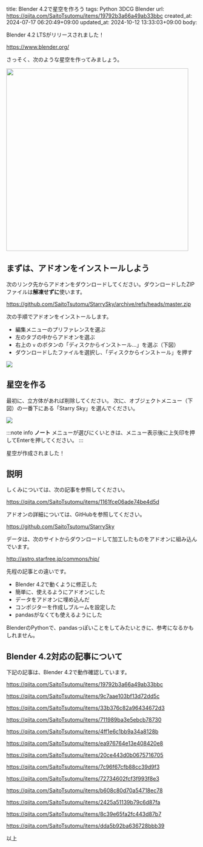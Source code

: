 title: Blender 4.2で星空を作ろう
tags: Python 3DCG Blender
url: https://qiita.com/SaitoTsutomu/items/19792b3a66a49ab33bbc
created_at: 2024-07-17 06:20:49+09:00
updated_at: 2024-10-12 13:33:03+09:00
body:

Blender 4.2 LTSがリリースされました！

https://www.blender.org/

さっそく、次のような星空を作ってみましょう。

<img src="https://qiita-image-store.s3.ap-northeast-1.amazonaws.com/0/13955/af995d56-931d-f3eb-7dbf-02bb6e0f1d2d.png" width="480">

## まずは、アドオンをインストールしよう

次のリンク先からアドオンをダウンロードしてください。ダウンロードしたZIPファイルは**解凍せずに**使います。

https://github.com/SaitoTsutomu/StarrySky/archive/refs/heads/master.zip

次の手順でアドオンをインストールします。

* 編集メニューのプリファレンスを選ぶ
* 左のタブの中からアドオンを選ぶ
* 右上の `v` のボタンの「ディスクからインストール…」を選ぶ（下図）
* ダウンロードしたファイルを選択し、「ディスクからインストール」を押す

![](https://qiita-image-store.s3.ap-northeast-1.amazonaws.com/0/13955/3b4de8d6-8f54-cb32-3be4-a2894b013fd1.png)

## 星空を作る

最初に、立方体があれば削除してください。
次に、オブジェクトメニュー（下図）の一番下にある「Starry Sky」を選んでください。

![](https://qiita-image-store.s3.ap-northeast-1.amazonaws.com/0/13955/f55807e4-73d0-058d-2e1a-92cc7a090667.png)

:::note info
**ノート**
メニューが選びにくいときは、メニュー表示後に上矢印を押してEnterを押してください。
:::

星空が作成されました！

## 説明

しくみについては、次の記事を参照してください。

https://qiita.com/SaitoTsutomu/items/1161fce06ade74be4d5d

アドオンの詳細については、GitHubを参照してください。

https://github.com/SaitoTsutomu/StarrySky

データは、次のサイトからダウンロードして加工したものをアドオンに組み込んでいます。

http://astro.starfree.jp/commons/hip/

先程の記事との違いです。

* Blender 4.2で動くように修正した
* 簡単に、使えるようにアドオンにした
* データをアドオンに埋め込んだ
* コンポジターを作成しブルームを設定した
* pandasがなくても使えるようにした

BlenderのPythonで、pandasっぽいことをしてみたいときに、参考になるかもしれません。

## Blender 4.2対応の記事について

下記の記事は、Blender 4.2で動作確認しています。

https://qiita.com/SaitoTsutomu/items/19792b3a66a49ab33bbc

https://qiita.com/SaitoTsutomu/items/9c7aae103bf13d72dd5c

https://qiita.com/SaitoTsutomu/items/33b376c82a96434672d3

https://qiita.com/SaitoTsutomu/items/711989ba3e5ebcb78730

https://qiita.com/SaitoTsutomu/items/4ff1e6c1bb9a34a8128b

https://qiita.com/SaitoTsutomu/items/ea976764e13e408420e8

https://qiita.com/SaitoTsutomu/items/20ce443d0b0675716705

https://qiita.com/SaitoTsutomu/items/7c96f67cfb88cc39d9f3

https://qiita.com/SaitoTsutomu/items/72734602fcf3f993f8e3

https://qiita.com/SaitoTsutomu/items/b608c80d70a54718ec78

https://qiita.com/SaitoTsutomu/items/2425a51139b79c6d87fa

https://qiita.com/SaitoTsutomu/items/8c39e65fa2fc443d87b7

https://qiita.com/SaitoTsutomu/items/dda5b92ba636728bbb39

以上


